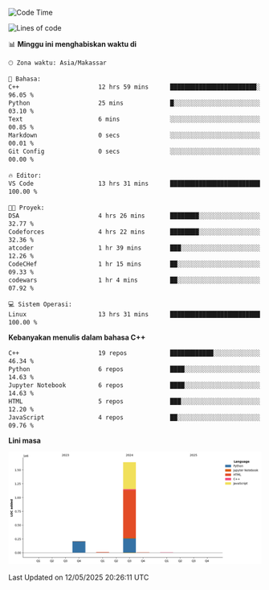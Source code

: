 <!--START_SECTION:waka-->
![Code Time](http://img.shields.io/badge/Code%20Time-207%20hrs%2041%20mins-blue)

![Lines of code](https://img.shields.io/badge/Sejak%20Hello%20World%20aku%20telah%20menulis-1.9%20million%20baris%20kode-blue)

📊 **Minggu ini menghabiskan waktu di** 

```text
🕑︎ Zona waktu: Asia/Makassar

💬 Bahasa: 
C++                      12 hrs 59 mins      ████████████████████████░   96.05 % 
Python                   25 mins             █░░░░░░░░░░░░░░░░░░░░░░░░   03.10 % 
Text                     6 mins              ░░░░░░░░░░░░░░░░░░░░░░░░░   00.85 % 
Markdown                 0 secs              ░░░░░░░░░░░░░░░░░░░░░░░░░   00.01 % 
Git Config               0 secs              ░░░░░░░░░░░░░░░░░░░░░░░░░   00.00 % 

🔥 Editor: 
VS Code                  13 hrs 31 mins      █████████████████████████   100.00 % 

🐱‍💻 Proyek: 
DSA                      4 hrs 26 mins       ████████░░░░░░░░░░░░░░░░░   32.77 % 
Codeforces               4 hrs 22 mins       ████████░░░░░░░░░░░░░░░░░   32.36 % 
atcoder                  1 hr 39 mins        ███░░░░░░░░░░░░░░░░░░░░░░   12.26 % 
CodeCHef                 1 hr 15 mins        ██░░░░░░░░░░░░░░░░░░░░░░░   09.33 % 
codewars                 1 hr 4 mins         ██░░░░░░░░░░░░░░░░░░░░░░░   07.92 % 

💻 Sistem Operasi: 
Linux                    13 hrs 31 mins      █████████████████████████   100.00 % 
```

**Kebanyakan menulis dalam bahasa C++** 

```text
C++                      19 repos            ████████████░░░░░░░░░░░░░   46.34 % 
Python                   6 repos             ████░░░░░░░░░░░░░░░░░░░░░   14.63 % 
Jupyter Notebook         6 repos             ████░░░░░░░░░░░░░░░░░░░░░   14.63 % 
HTML                     5 repos             ███░░░░░░░░░░░░░░░░░░░░░░   12.20 % 
JavaScript               4 repos             ██░░░░░░░░░░░░░░░░░░░░░░░   09.76 % 
```



**Lini masa**

![Lines of Code chart](https://raw.githubusercontent.com/yusuf601/yusuf601/main/assets/bar_graph.png)


 Last Updated on 12/05/2025 20:26:11 UTC
<!--END_SECTION:waka-->
